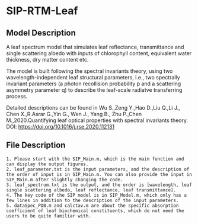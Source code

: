 # SIP-RTM-Leaf
## Model Description
  A leaf spectrum model that simulates leaf reflectance, transmittance and single scattering albedo with inputs of chlorophyll content, equivalent water thickness, dry matter content etc.
  
  The model is built following the spectral invariants theory, using two wavelength-independent leaf structural parameters, i.e., two spectrally invariant parameters (a photon recollision probability p and a scattering asymmetry parameter  q) to describe the leaf-scale radiatve transferring process.
  
  Detailed descriptions can be found in Wu S.,Zeng Y.,Hao D.,Liu Q.,Li J., Chen X.,R.Asrar G.,Yin G., Wen J., Yang B., Zhu P.,Chen M.,2020.Quantifying leaf optical properties with spectral invariants theory. DOI: https://doi.org/10.1016/j.rse.2020.112131


## File Description
    1. Please start with the SIP_Main.m, which is the main function and can display the output figures.  
    2. leaf_parameter.txt is the input parameters, and the description of the order of input is in SIP_Main.m. You can also provide the input in SIP_Main.m after slightly changing the code.  
    3. leaf_spectrum.txt is the output, and the order is [wavelength, leaf single scattering albedo, leaf reflectance, leaf transmittance].  
    4. The key code of the SIP model is in SIP_Model.m, which only has a few lines in addition to the description of the input parameters.   
    5. dataSpec_PDB.m and calctav.m are about the specific absorption coefficient of leaf biochemical constituents, which do not need the users to be quite familiar with. 
